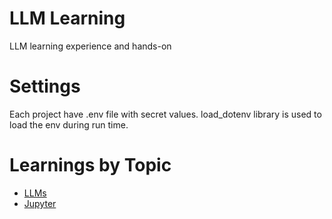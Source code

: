 # LLM Learning

LLM learning experience and hands-on

# Settings

Each project have .env file with secret values.  load_dotenv library is used to load the env during run time.

# Learnings by Topic

- [LLMs](llms/README.md)
- [Jupyter](jupyter/README.md)
